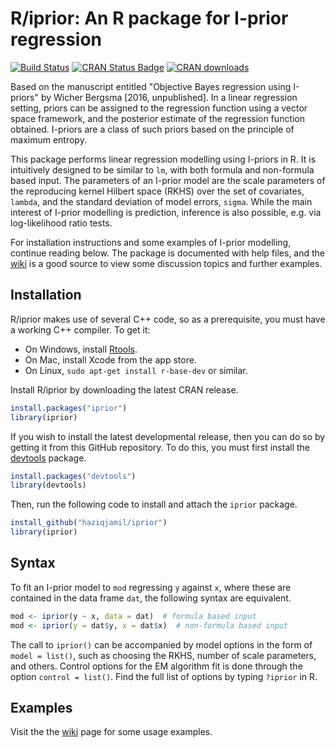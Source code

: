 # R/iprior: An R package for I-prior regression

[![Build Status](https://travis-ci.org/haziqjamil/iprior.svg?branch=master)](https://travis-ci.org/haziqjamil/iprior)
[![CRAN Status Badge](http://www.r-pkg.org/badges/version/iprior)](https://cran.r-project.org/package=iprior)
[![CRAN downloads](http://cranlogs.r-pkg.org/badges/grand-total/iprior)](https://cran.r-project.org/package=iprior)

Based on the manuscript entitled "Objective Bayes regression using I-priors" by Wicher Bergsma [2016, unpublished]. In a linear regression setting, priors can be assigned to the regression function using a vector space framework, and the posterior estimate of the regression function obtained. I-priors are a class of such priors based on the principle of maximum entropy.

This package performs linear regression modelling using I-priors in R. It is intuitively designed to be similar to `lm`, with both formula and non-formula based input. The parameters of an I-prior model are the scale parameters of the reproducing kernel Hilbert space (RKHS) over the set of covariates, `lambda`, and the standard deviation of model errors, `sigma`. While the main interest of I-prior modelling is prediction, inference is also possible, e.g. via log-likelihood ratio tests.

For installation instructions and some examples of I-prior modelling, continue reading below. The package is documented with help files, and the [wiki](https://github.com/haziqjamil/iprior/wiki/) is a good source to view some discussion topics and further examples.

## Installation

R/iprior makes use of several C++ code, so as a prerequisite, you must have a working C++ compiler. To get it:

-   On Windows, install [Rtools](https://cran.r-project.org/bin/windows/Rtools/).
-   On Mac, install Xcode from the app store.
-   On Linux, `sudo apt-get install r-base-dev` or similar.

Install R/iprior by downloading the latest CRAN release.

```r
install.packages("iprior")
library(iprior)
```

If you wish to install the latest developmental release, then you can do so by getting it from this GitHub repository. To do this, you must first install the [devtools](https://github.com/hadley/devtools) package.

``` r
install.packages("devtools")
library(devtools)
```

Then, run the following code to install and attach the `iprior` package.

``` r
install_github("haziqjamil/iprior")
library(iprior)
```

## Syntax

To fit an I-prior model to `mod` regressing `y` against `x`, where these are contained in the data frame `dat`, the following syntax are equivalent.

``` r
mod <- iprior(y ~ x, data = dat)  # formula based input
mod <- iprior(y = dat$y, x = dat$x)  # non-formula based input
```

The call to `iprior()` can be accompanied by model options in the form of `model = list()`, such as choosing the RKHS, number of scale parameters, and others. Control options for the EM algorithm fit is done through the option `control = list()`. Find the full list of options by typing `?iprior` in R.

## Examples

Visit the the [wiki](https://github.com/haziqjamil/iprior/wiki/Vignette-examples) page for some usage examples.

